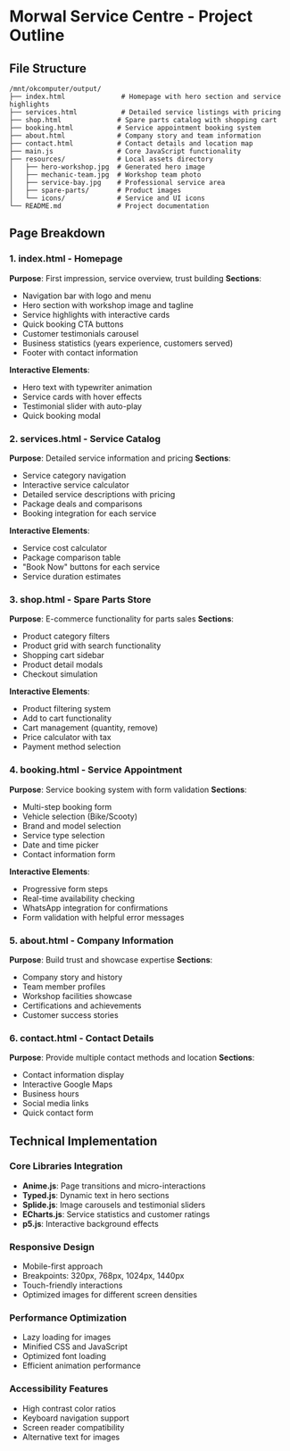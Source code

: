 # Morwal Service Centre - Project Outline

## File Structure

```
/mnt/okcomputer/output/
├── index.html              # Homepage with hero section and service highlights
├── services.html           # Detailed service listings with pricing
├── shop.html              # Spare parts catalog with shopping cart
├── booking.html           # Service appointment booking system
├── about.html             # Company story and team information
├── contact.html           # Contact details and location map
├── main.js                # Core JavaScript functionality
├── resources/             # Local assets directory
│   ├── hero-workshop.jpg  # Generated hero image
│   ├── mechanic-team.jpg  # Workshop team photo
│   ├── service-bay.jpg    # Professional service area
│   ├── spare-parts/       # Product images
│   └── icons/             # Service and UI icons
└── README.md              # Project documentation
```

## Page Breakdown

### 1. index.html - Homepage
**Purpose**: First impression, service overview, trust building
**Sections**:
- Navigation bar with logo and menu
- Hero section with workshop image and tagline
- Service highlights with interactive cards
- Quick booking CTA buttons
- Customer testimonials carousel
- Business statistics (years experience, customers served)
- Footer with contact information

**Interactive Elements**:
- Hero text with typewriter animation
- Service cards with hover effects
- Testimonial slider with auto-play
- Quick booking modal

### 2. services.html - Service Catalog
**Purpose**: Detailed service information and pricing
**Sections**:
- Service category navigation
- Interactive service calculator
- Detailed service descriptions with pricing
- Package deals and comparisons
- Booking integration for each service

**Interactive Elements**:
- Service cost calculator
- Package comparison table
- "Book Now" buttons for each service
- Service duration estimates

### 3. shop.html - Spare Parts Store
**Purpose**: E-commerce functionality for parts sales
**Sections**:
- Product category filters
- Product grid with search functionality
- Shopping cart sidebar
- Product detail modals
- Checkout simulation

**Interactive Elements**:
- Product filtering system
- Add to cart functionality
- Cart management (quantity, remove)
- Price calculator with tax
- Payment method selection

### 4. booking.html - Service Appointment
**Purpose**: Service booking system with form validation
**Sections**:
- Multi-step booking form
- Vehicle selection (Bike/Scooty)
- Brand and model selection
- Service type selection
- Date and time picker
- Contact information form

**Interactive Elements**:
- Progressive form steps
- Real-time availability checking
- WhatsApp integration for confirmations
- Form validation with helpful error messages

### 5. about.html - Company Information
**Purpose**: Build trust and showcase expertise
**Sections**:
- Company story and history
- Team member profiles
- Workshop facilities showcase
- Certifications and achievements
- Customer success stories

### 6. contact.html - Contact Details
**Purpose**: Provide multiple contact methods and location
**Sections**:
- Contact information display
- Interactive Google Maps
- Business hours
- Social media links
- Quick contact form

## Technical Implementation

### Core Libraries Integration
- **Anime.js**: Page transitions and micro-interactions
- **Typed.js**: Dynamic text in hero sections
- **Splide.js**: Image carousels and testimonial sliders
- **ECharts.js**: Service statistics and customer ratings
- **p5.js**: Interactive background effects

### Responsive Design
- Mobile-first approach
- Breakpoints: 320px, 768px, 1024px, 1440px
- Touch-friendly interactions
- Optimized images for different screen densities

### Performance Optimization
- Lazy loading for images
- Minified CSS and JavaScript
- Optimized font loading
- Efficient animation performance

### Accessibility Features
- High contrast color ratios
- Keyboard navigation support
- Screen reader compatibility
- Alternative text for images